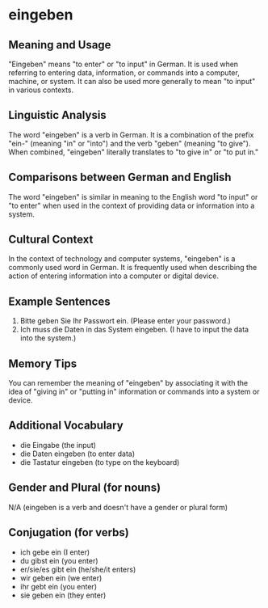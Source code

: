 # eingeben
## Meaning and Usage
"Eingeben" means "to enter" or "to input" in German. It is used when referring to entering data, information, or commands into a computer, machine, or system. It can also be used more generally to mean "to input" in various contexts.

## Linguistic Analysis
The word "eingeben" is a verb in German. It is a combination of the prefix "ein-" (meaning "in" or "into") and the verb "geben" (meaning "to give"). When combined, "eingeben" literally translates to "to give in" or "to put in."

## Comparisons between German and English
The word "eingeben" is similar in meaning to the English word "to input" or "to enter" when used in the context of providing data or information into a system.

## Cultural Context
In the context of technology and computer systems, "eingeben" is a commonly used word in German. It is frequently used when describing the action of entering information into a computer or digital device.

## Example Sentences
1. Bitte geben Sie Ihr Passwort ein. (Please enter your password.)
2. Ich muss die Daten in das System eingeben. (I have to input the data into the system.)

## Memory Tips
You can remember the meaning of "eingeben" by associating it with the idea of "giving in" or "putting in" information or commands into a system or device.

## Additional Vocabulary
- die Eingabe (the input)
- die Daten eingeben (to enter data)
- die Tastatur eingeben (to type on the keyboard)

## Gender and Plural (for nouns)
N/A (eingeben is a verb and doesn't have a gender or plural form)

## Conjugation (for verbs)
- ich gebe ein (I enter)
- du gibst ein (you enter)
- er/sie/es gibt ein (he/she/it enters)
- wir geben ein (we enter)
- ihr gebt ein (you enter)
- sie geben ein (they enter)